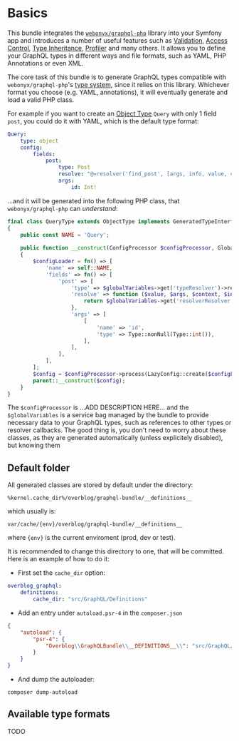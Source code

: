 Basics
======================

This bundle integrates the [`webonyx/graphql-php`](https://github.com/webonyx/graphql-php) library into your Symfony 
app and introduces a number of useful features such as [Validation](), [Access Control](), [Type Inheritance](), [Profiler]() 
and many others. It allows you to define your GraphQL types in different ways and file formats, such as YAML, 
PHP Annotations or even XML.

The core task of this bundle is to generate GraphQL types compatible with `webonyx/graphql-php`'s [type system](https://webonyx.github.io/graphql-php/type-system/#type-system), 
since it relies on this library. Whichever format you choose (e.g. YAML, annotations), it will eventually generate
and load a valid PHP class. 

For example if you want to create an [Object Type](https://webonyx.github.io/graphql-php/type-system/object-types/) `Query` 
with only 1 field `post`, you could do it with YAML, which is the default type format:
```yaml
Query:
    type: object
    config:
        fields:
            post:
                type: Post
                resolve: "@=resolver('find_post', [args, info, value, context])"
                args:
                    id: Int!
```
...and it will be generated into the following PHP class, that `webonyx/graphql-php` can _understand_:
```php
final class QueryType extends ObjectType implements GeneratedTypeInterface
{
    public const NAME = 'Query';
    
    public function __construct(ConfigProcessor $configProcessor, GlobalVariables $globalVariables = null)
    {
        $configLoader = fn() => [
            'name' => self::NAME,
            'fields' => fn() => [
                'post' => [
                    'type' => $globalVariables->get('typeResolver')->resolve('Post'),
                    'resolve' => function ($value, $args, $context, $info) use ($globalVariables) {
                        return $globalVariables->get('resolverResolver')->resolve(["find_post", [$args, $info, $value, $context]]);
                    },
                    'args' => [
                        [
                            'name' => 'id',
                            'type' => Type::nonNull(Type::int()),
                        ],
                    ],
                ],
            ],
        ];
        $config = $configProcessor->process(LazyConfig::create($configLoader, $globalVariables))->load();
        parent::__construct($config);
    }
}
```
The `$configProcessor` is ...ADD DESCRIPTION HERE... and the `$globalVariables` is a service bag managed by the bundle 
to provide necessary data to your GraphQL types, such as references to other types or resolver callbacks. The good thing 
is, you don't need to worry about these classes, as they are generated automatically (unless explicitely disabled), but
knowing them

Default folder
--------------
All generated classes are stored by default under the directory: 
```
%kernel.cache_dir%/overblog/graphql-bundle/__definitions__
```
which usually is:
```
var/cache/{env}/overblog/graphql-bundle/__definitions__
```
where `{env}` is the current enviroment (prod, dev or test).

It is recommended to change this directory to one, that will be committed. Here is an example of how to do it:

- First set the `cache_dir` option:
```yaml
overblog_graphql:
    definitions:
        cache_dir: "src/GraphQL/Definitions"
```
- Add an entry under `autoload.psr-4` in the `composer.json`
```json
{
    "autoload": {
        "psr-4": {
            "Overblog\\GraphQLBundle\\__DEFINITIONS__\\": "src/GraphQL/Definitions"
        }
    }
}
```
- And dump the autoloader:
```
composer dump-autoload
```


Available type formats
---------------------
TODO
